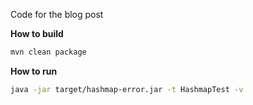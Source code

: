 Code for the blog post 

**How to build**

``` bash
mvn clean package
```

**How to run**

``` bash
java -jar target/hashmap-error.jar -t HashmapTest -v
```